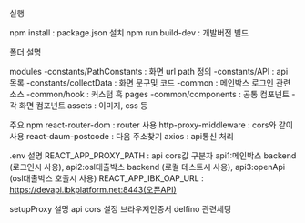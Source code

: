실행

npm install : package.json 설치
npm run build-dev : 개발버전 빌드

폴더 설명

modules
 -constants/PathConstants : 화면 url path 정의
 -constants/API : api 목록
 -constants/collectData : 화면 문구및 코드
 -common : 메인박스 로그인 관련 소스
 -common/hook : 커스텀 훅
pages 
 -common/components : 공통 컴포넌트
 -각 화면 컴포넌트
assets : 이미지, css 등


주요 npm
react-router-dom : router 사용
http-proxy-middleware : cors와 같이 사용
react-daum-postcode : 다음 주소찾기
axios : api통신 처리

.env 설명
REACT_APP_PROXY_PATH : api cors값 구분자 
  api1:메인박스 backend (로그인시 사용), 
  api2:osl대출박스 backend (로컬 테스트시 사용), 
  api3:openApi (osl대출박스 호출시 사용)
REACT_APP_IBK_OAP_URL : https://devapi.ibkplatform.net:8443(오픈API)

setupProxy 설명
api cors 설정
브라우저인증서 delfino 관련세팅
